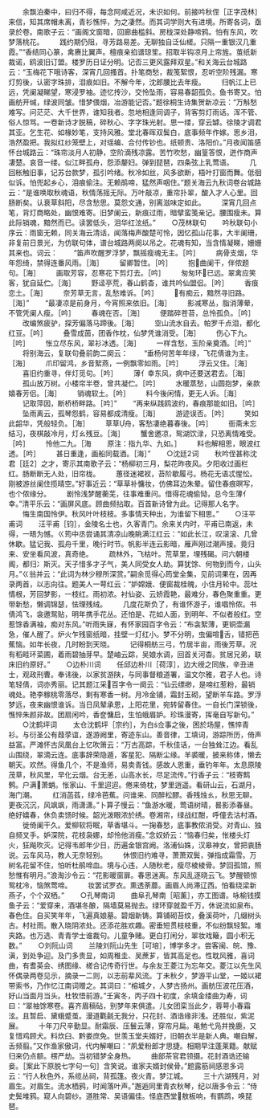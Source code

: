 <!-- { "loadSidebar": true } -->
　　余飘泊秦中，曰归不得，每念阿咸近况，未识如何。前接吟秋侄［正字茂林］来信，知其席帽未离，青衫憔悴，为之凄然。而其词学则大有进境。所寄各词，亟录於卷。南歌子云：“画阁文窗暗，回廊曲槛斜。房栊深处静啼鸦。怕有东风，吹梦落桃花。
　　践约期仍阻，寻芳路易差。无聊独自泛仙槎。只隔一重银汉几重霞。”“香结同心篆，禽赓比翼声。檀痕亲掐谱琼笙。招取半钩凉月上帘旌。茧纸新裁诺，鸥波旧订盟。楼罗历日证分明。记否三更风露拜双星。”和关海云台城路云：“玉梅花下哦诗客，深宵几回搔首。扑笔商愁，裁笺絮恨，忍听空阶残漏。寒灯剪後，认密字珠排，泪痕如旧。不解今年，沈郎腰比去年瘦。
　　归帆江上已远，凭阑凝睇望，寒浸罗袖。迹忆抟沙，交怜坠雨，容易春韶孤负。鱼书寄又。怕画舫开缄，绿波同皱。惜梦偎烟，冶游能记否。”题徐桐生诗集贺新凉云：“万斛愁难写。问茫茫、大千世界，谁知我者。忽地相逢同调子，背客剪灯雨话。浑不管、俗人惊骂。一卷新诗才脱稿，碎秋心、字字珠光射。思一缕，穿云罅。徐陵才调君其亚。乞生花、如椽妙笔，支持风雅。堂北春晖双鬓白，底事频年作嫁。思乡泪，浩然盈把。我拟红纱笼壁上，对瑶编、合付传钞也。纸顿贵、洛阳价。”月夜闻笛感怀台城路云：“珠帘淡月人初静，空阶滴残凉露。苦竹吹愁，幽篁答恨，迸作商声凄楚。哀音一缕。似江畔孤舟，怨添嫠妇。弹到琵琶，四条弦上乳莺语。
　　几回枨触旧事，记苏台款梦，孤引吟绪。秋冷如丝，风多欲断，梧叶打窗而舞。低徊似诉。怕兜起乡心，泪痕偷注。无赖鹃啼，猛然声咽住。”题关海云九秋词卷台城路云：“是谁唤取秋魂语，秋情荡摇无际。万叶敲凉，重帘扑翠，酸入才人心里。回肠断矣。认衰草斜阳，尽含愁思。莫怨文通，别离滋味定如此。
　　深宵几回点笔，背灯商略处，幽恨难寄。旧梦阑云，新痕过雨，暗擘蛮笺亲记。腰围瘦未。算此际销魂，黯然而已。读罢低头，泪华红泫纸。”
　　○茂林联句
　　吟秋联句小序云：雨窗无赖，同关海云清话，闻落梅声酸楚可怜，因忆孤山花事，大半阑珊，非复前日景光，为仿联句体，谱台城路两阕以吊之。花魂有知，当含情凝睇，姗姗其来也。词云：
　　“笛声吹醒罗浮梦，飘摇瘦魂无主。［吟］
　　病骨支烟，华年怨绮，禁得连番风雨。［海］
　　留卿暂住。［吟］
　　抱曲阑干，伴侬题句。［海］
　　画取芳容，忍寒花下剪灯去。［吟］
　　匆匆环已远。翠禽应笑客，犹自延伫。［海］
　　野迳亭荒，春山鹤杳，谁共吟仙盟侣。［吟］
　　香痕恋土。［海］
　　奈芳草无言，乱愁难诉。［吟］
　　有痴云，黯然寻旧路。［海］”
　　“最凄凉是前身月，今宵照来依旧。［海］
　　影减寒丛，脂消薄晕，不管凭阑人瘦。［吟］
　　春魂在否。［海］
　　便踏碎苍苔，总怜孤负。［吟］
　　改编煞疲驴，探芳偏落马蹄後。［海］
　　空山流水自去。帕罗千点泪，都化红豆。［吟］
　　叠雪成茵，团香作枕，仙梦凭谁消受。［海］
　　伤心下九。［吟］
　　怅立尽东风，翠衫冰透。［海］
　　一样含愁，玉阶亲奠酒。［吟］”
　　将别海云，复联句叠前韵二阕云：
　　“垂杨何苦年年绿，飞花倩谁为主。［海］
　　爪印留鸿，乡音絮燕，一例飘零如雨。［吟］
　　浮云又住。［海］
　　喜旧约重寻，伴灯觅句。［吟］
　　薄亻幸东风，病中还要送君去。［海］
　　孤山放万树。小楼帘半卷，曾共凝伫。［吟］
　　水暖蒸愁，山圆抱梦，亲款嬉春芳侣。［海］
　　销魂软土。［吟］
　　料今後闲情，更无人诉。［海］
　　记取萍因，断桥桥畔路。［吟］”
　　“再来纵践鸥波约，春痕那能如旧。［吟］
　　坠雨离云，孤琴怨鹤，容易都成清瘦。［海］
　　游迹误否。［吟］
　　笑如此韶华，凭般轻负。［海］
　　草草舟，客愁凄绝暮春後。［吟］
　　衙斋未忘结习，夜棋敲冷月，灯ㄠ残豆。［海］
　　蟹舍邀凉，鸳湖饮渌，只恐离情难受。［吟］
　　怜他二九。［海
　　原注：指九华、九如。］
　　料也解相思，眼波红透。［吟］
　　甚日重逢，画船同载酒。［海］”
　　○沈廷词
　　秋吟侄甚称沈君［廷］之才，寄示其南歌子云：“杨柳初三月，梨花昨夜风。夕阳收过画栏红。肠断断无人处，旧帘栊。
　　蕙径迷裙衩，苔阶歇履弓。杨花无语忒惺忪。刚被游丝阑住揽晴空。”好事近云：“草草补慵妆，仿佛耳边朱晕。留住春痕暝写，也个侬缘分。
　　剧怜浅梦醒蘅芜，往事难重问。借得花魂偷恸，总今生薄亻幸。”清平乐云：“画屏风底。顾曲频拈取。百首新诗曾为此。记得那人名字。
　　悔生南国怜伊。秋风叶叶枝枝。多事情天种出，为谁留下相思。”
　　○汪平甫词
　　汪平甫［钧］，金陵名士也，久客青门。余来关内时，平甫已南返，未得，一晤为憾。ㄍ筠中丞尝诵其清凉山晚眺满江红云：“如此长江，叹滚滚、几曾休歇。猛记我、孤舟千里，晚行时节。帆影半连云影暗，雁声刚过潮声接。竟归来、安坐看风波，真奇绝。
　　疏林外，飞枯叶。荒草里，埋残碣。问六朝楼阁，都归冫斯灭。天子惜多才子气，美人同受女人劫。算犹馀、何物到而今，山头月。”ㄍ翁并云：“此词为林少穆所深赏。”嗣余觅得心筠堂全集，见前词果在，因再录两首，以志向往。题美人一萼红云：“妒嫦娥、便窗裁桂魄，小住月轮中。蕊吐情根，芳回梦影，一枝红。雨初浓。衬仙姿、云娇霞艳，最难分，春色聚重重。更带新愁，懒调锦瑟，怯理残绒。
　　几度花斯负了，有谁怀游子，谁唱怜侬。书倩鸿飞，衾邀鸳贴，明年携手花丛。还怕是、花如人面，到明年、不似者般红。空惹馀香满袖，痴对东风。”听雨失寐，有怀家园百字令云：“布衾絮薄，更铜壶漏急，催人醒了。炉火乍残窗纸暗，挂壁一灯红小。梦不分明，虫偏喧舌，错把芭蕉恼。如年长夜，几时盼到天晓。
　　记得桐舫三弓，竹居半亩，雨後芳草。况有稻畦环菜圃，着雨碧抽芽早。楚岫云踪，吴娘水调，回首关河杳。贫居兄弟，联床旧约原好。”
　　○边朴川词
　　任邱边朴川［荷淳］，边大绶之同族，辛丑进士，观政刑曹。奉讳後，以家贫游陕，与同事督粮道署，温文尔雅，君子人也。诗笔轻倩，词亦秀丽。记其题江采百字令一阕云：“仙云缥缈，是啼红惹粉，最销魂处。艳李稼桃零落尽，剩有寒香一树。月冷金铺，霜封玉砌，望断羊车路。罗浮梦远，夜来幽恨谁诉。当日凤辇承恩，上阳花里，宛转留春住。一自长门深锁後，憔悴朱颜非故。团扇闲吟，香奁慵启，生怕蛾眉妒。珍珠漫寄，挥毫自写新句。”
　　○沈鹤坪词
　　太仓沈鹤坪［宗约］，为白佥事之後，困於场屋，憔悴青衫。与衍圣公有葭莩谊，遂游阙里，寄迹东山。善音律，工填词，游踪所历，倚声益富。严滩怀古凤凰台上忆吹箫云：“万古高踪，千秋佳话，一台独耸江边。看乱山围绕，翠滴云连。底事辞荣隐遁，客星犯、隔断尘缘。羊裘暖，披来称体，懒去朝天。欢然。得鱼几个，不是渔师，易卖青钱。感故人恩重，垂钓年年。太息原陵茂草，秋风里，早化云烟。台无恙，山高水长，尽足流传。”行香子云：“枝寄鹪鹩。户满萧蛸。怅家山、千里迢迢。倦来倚枕，梦里逍遥。看研山云，石湖月，海门潮。
　　红消菡萏，绿冷芭蕉。问谁来、同醉松醪。香残烛ㄠ，秋思无聊。更夜沉沉，风飒飒，雨潇潇。”卜算子慢云：“鱼游水暖，莺语树晴，晷影添春昼。绝好嬉春，休负卖饧时候。韶光泼眼浓於绣。卷湘帘，绿战红酣，呼僮去沽村酒。
　　徙倚阑干久。爱柳软将眠，草香堪斗。一掬春愁，底事教侬消受。对青山、独自频叉手。妒深院，花枝袅娜，却怜他消瘦。”念奴娇云：“恼春归矣，怅楼头灯火，狂飚吹灭。记得韦郎年少日，历遍金银宫阙。洛浦仙姝，汉皋神女，曾把衷肠说。云车风马，教人无奈轻别。
　　休恨旧约难寻，萧萧双鬓，弹指成霜雪。万树名花留不住，怕听杜鹃啼血。境与心违，人随秋老，瘦尽棱棱骨。梦回孤馆，照愁惟有明月。”浪淘沙令云：“花影暖窗扉。春思迷离。东风乱逐晓云飞。梦醒顿惊鸳枕冷，恼煞莺啼。
　　妆罢试罗衣。熏透荼蘼。画眉人尚滞辽西。怕看绕梁新燕子，个个双栖。”
　　○孔琴南词
　　曲阜孔琴南［昭薰］，亦工图谱。咏榆钱摸鱼子云：“爱穿来，酒堪冬酿，隔墙莫易抛去。绿环穿就盈千万，休说流如泉布。春色住。自买笑年年，飞遍真娘墓。碧烟新铸。算铺砌苔纹，叠溪荷叶，几缀树头古。村社雨。散入晓阴浓处。还添花胜欢趣。密垂短贯枝枝重，不似纷飘轻絮。堆夹路。也万选、青青学士谁裁句。儿童争赌。更白打闲分，翠妆戏簸，圆小积无数。”
　　○刘阮山词
　　兰陵刘阮山先生［可培］，博学多才。尝客闽、皖、豫、滇，到处争迎。及门多贵显，如周稚圭、吴蔗芗，皆其高足也。性耽风雅，喜词曲，有耆英会、绣图缘、槎合记传奇行世。与余友王菱江为忘年交。菱江以先生风怀偶录两卷见示，摘录一二则，以志前辈风流。丁未秋夕，梦游平山堂，一姬以裙带索书，乃作忆江南词赠之。其词曰：“榕城夕，人梦古扬州。画舫压波花压酒，好山当面月当头。杜牧悟前游。”壬寅冬，丙子四十初度，余填金缕曲为寿，词曰：“翠袖馀寒卷。喜齐眉稿砧，别梦年来俱遣。儿女团栾当此夕，蓉萼小春霜泫。且暂启、黛蛾蹙茧。漫道氍毹无我分，只花封、酒诰缘非浅。还胜似，紫泥展。
　　十年刀尺辛勤显。耐霜辰、压鬟云薄，穿帘月扁。黾勉弋凫并挽鹿，又复惜鸡顾犬。料炊臼、黔娄庶免。世羡玉堂夫婿好，旧朝衣半是新人典。嘲自解，舌频翦。”又作渔家傲词，代内解嘲曰：“夙爱粉郎才思捷。相期早注蓬莱籍。献赋归来仍点额。楞严劫。当初错梦全身热。
　　曲部茶官君领摄。花封酒诰还输妾。［案此下原脱七字句一句］含笑说。谁家夫婿封侯骨。”题露筋祠感恩多词云：“行人秋色外，系缆丛祠，背孤篷。夜火青。梦江城。
　　三十六湖残月，对眉生。对眉生。流水栖鸦，时闻落叶声。”邂逅同里青衣秋琴，纪以唐多令云：“侍史鬓堆鸦。窥人向碧纱。道胜常、吴语偏佳。怪底西堂敖板响，有鹦鹉，唤琵琶。
